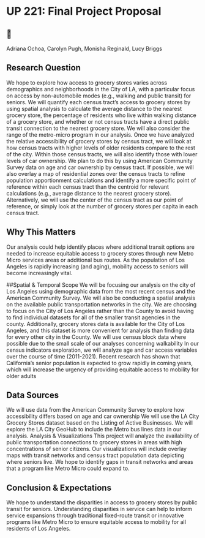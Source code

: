 # UP 221: Final Project Proposal
## 🐍

Adriana Ochoa,
Carolyn Pugh,
Monisha Reginald,
Lucy Briggs


## Research Question
We hope to explore how access to grocery stores varies across demographics and neighborhoods in the City of LA, with a particular focus on access by non-automobile modes (e.g., walking and public transit) for seniors.  We will quantify each census tract’s access to grocery stores by using spatial analysis to calculate the average distance to the nearest grocery store, the percentage of residents who live within walking distance of a grocery store, and whether or not census tracts have a direct public transit connection to the nearest grocery store.  We will also consider the range of the metro-micro program in our analysis.  Once we have analyzed the relative accessibility of grocery stores by census tract, we will look at how census tracts with higher levels of older residents compare to the rest of the city.  Within those census tracts, we will also identify those with lower levels of car ownership. We plan to do this by using American Community Survey data on age and car ownership by census tract.  If possible, we will also overlay a map of residential zones over the census tracts to refine population apportionment calculations and identify a more specific point of reference within each census tract than the centroid for relevant calculations (e.g., average distance to the nearest grocery store). Alternatively, we will use the center of the census tract as our point of reference, or simply look at the number of grocery stores per capita in each census tract. 

## Why This Matters
Our analysis could help identify places where additional transit options are needed to increase equitable access to grocery stores through new Metro Micro services areas or additional bus routes. As the population of Los Angeles is rapidly increasing (and aging), mobility access to seniors will become increasingly vital. 


##Spatial & Temporal Scope
We will be focusing our analysis on the city of Los Angeles using demographic data from the most recent census and the American Community Survey. We will also be conducting a spatial analysis on the available public transportation networks in the city. We are choosing to focus on the City of Los Angeles rather than the County to avoid having to find individual datasets for all of the smaller transit agencies in the county. Additionally, grocery stores data is available for the City of Los Angeles, and this dataset is more convenient for analysis than finding data for every other city in the County. 
We will use census block data where possible due to the small scale of our analyses concerning walkability
In our census indicators exploration, we will analyze age and car access variables over the course of time (2011-2021). Recent research has shown that California’s senior population is expected to grow rapidly in coming years, which will increase the urgency of providing equitable access to mobility for older adults

## Data Sources
We will use data from the American Community Survey to explore how accessibility differs based on age and car ownership
We will use the LA City Grocery Stores dataset based on the Listing of Active Businesses. 
We will explore the LA City GeoHub to include the Metro bus lines data in our analysis. 
Analysis & Visualizations
This project will analyze the availability of public transportation connections to grocery stores in areas with high concentrations of senior citizens. Our visualizations will include overlay maps with transit networks and census tract population data depicting where seniors live. We hope to identify gaps in transit networks and areas that a program like Metro Micro could expand to. 

## Conclusion & Expectations 
We hope to understand the disparities in access to grocery stores by public transit for seniors. Understanding disparities in service can help to inform service expansions through traditional fixed-route transit or innovative programs like Metro Micro to ensure equitable access to mobility for all residents of Los Angeles.
